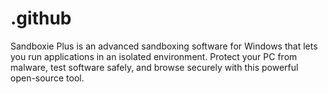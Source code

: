 # .github
Sandboxie Plus is an advanced sandboxing software for Windows that lets you run applications in an isolated environment. Protect your PC from malware, test software safely, and browse securely with this powerful open-source tool.
